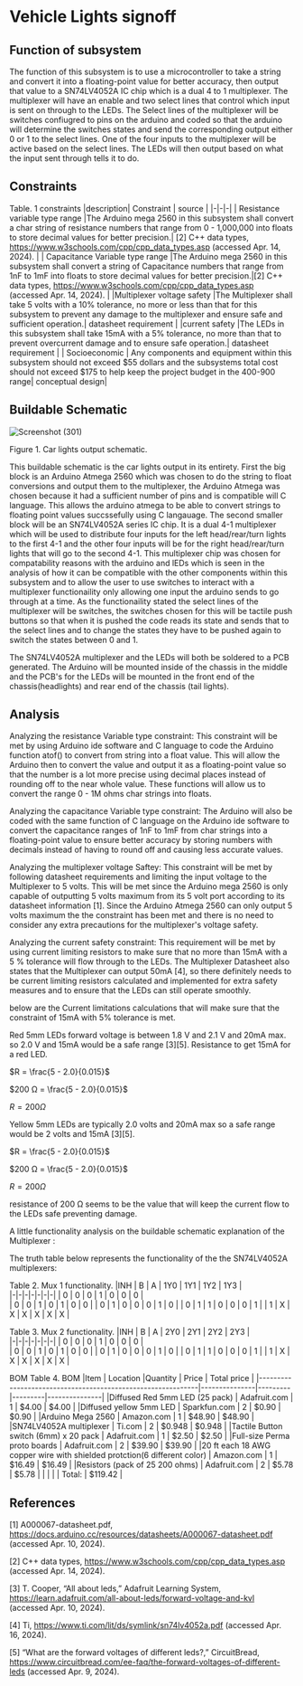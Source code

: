 # Vehicle Lights signoff
## Function of subsystem 
The function of this subsystem is to use a microcontroller to take a string and convert it into a floating-point value for better accuracy, then output that value to a SN74LV4052A IC chip which is a dual 4 to 1 multiplexer. The multiplexer will have an enable and two select lines that control which input is sent on through to the LEDs. The Select lines of the multiplexer will be switches confiugred to pins on the arduino and coded so that the arduino will determine the switches states and send the corresponding output either 0 or 1 to the select lines. One of the four inputs to the multiplexer will be active based on the select lines. The LEDs will then output based on what the input sent through tells it to do. 

## Constraints
Table. 1 constraints
|description| Constraint | source |
|-|-|-|
| Resistance variable type range |The Arduino mega 2560 in this subsystem shall convert a char string of resistance numbers that range from 0 - 1,000,000 into floats to store decimal values for better precision.| [2] C++ data types, https://www.w3schools.com/cpp/cpp_data_types.asp (accessed Apr. 14, 2024).  |
| Capacitance Variable type range |The Arduino mega 2560 in this subsystem shall convert a string of Capacitance numbers that range from 1nF to 1mF into floats to store decimal values for better precision.|[2] C++ data types, https://www.w3schools.com/cpp/cpp_data_types.asp (accessed Apr. 14, 2024).  |
|Multiplexer voltage safety |The Multiplexer shall take 5 volts with a 10% tolerance, no more or less than that for this subsystem to prevent any damage to the multiplexer and ensure safe and sufficient operation.| datasheet requirement |
|current safety |The LEDs in this subsystem shall take 15mA with a 5% tolerance, no more than that to prevent overcurrent damage and to ensure safe operation.| datasheet requirement  |
| Socioeconomic | Any components and equipment within this subsystem should not exceed $55 dollars and the subsystems total cost should not exceed $175 to help keep the project budget in the 400-900 range| conceptual design| 






      
## Buildable Schematic
![Screenshot (301)](https://github.com/abdoulm366/TTU-Capstone--Electrical-Class-Kit/assets/157627496/47991235-d246-4766-9161-b56f84a5202c)


Figure 1. Car lights output schematic. 

This buildable schematic is the car lights output in its entirety. First the big block is an Arduino Atmega 2560 which was chosen to do the string to float conversions and output them to the multiplexer, the Arduino Atmega was chosen because it had a sufficient number of pins and is compatible will C language. This allows the arduino atmega to be able to convert strings to floating point values succssefully using C langauage. The second smaller block will be an SN74LV4052A series IC chip. It is a dual 4-1 multiplexer which will be used to distribute four inputs for the left head/rear/turn lights to the first 4-1 and the other four inputs will be for the right head/rear/turn lights that will go to the second 4-1. This multiplexer chip was chosen for compatability reasons with the arduino and lEDs which is seen in the analysis of how it can be compatible with the other components within this subsystem and to allow the user to use switches to interact with a multiplexer functionaility only allowing one input the arduino sends to go through at a time. As the functionaility stated the select lines of the multiplexer will be switches, the switches chosen for this will be tactile push buttons so that when it is pushed the code reads its state and sends that to the select lines and to change the states they have to be pushed again to switch the states between 0 and 1.

The SN74LV4052A multiplexer and the LEDs will both be soldered to a PCB generated. The Arduino will be mounted inside of the chassis in the middle and the PCB's for the LEDs will be mounted in the front end of the chassis(headlights) and rear end of the chassis (tail lights). 

## Analysis 

Analyzing the resistance Variable type constraint: 
This constraint will be met by using Arduino ide software and C language to code the Arduino function atof() to convert from string into a float value. This will allow the Arduino then to convert the value and output it as a floating-point value so that the number is a lot more precise using decimal places instead of rounding off to the near whole value. These functions will allow us to convert the range 0 - 1M ohms char strings into floats. 

Analyzing the capacitance Variable type constraint: 
The Arduino will also be coded with the same function of C language on the Arduino ide software to convert the capacitance ranges of 1nF to 1mF from char strings into a floating-point value to ensure better accuracy by storing numbers with decimals instead of having to round off and causing less accurate values. 

Analyzing the multiplexer voltage Saftey: This constraint will be met by following datasheet requirements and limiting the input voltage to the Multiplexer to 5 volts. This will be met since the Arduino mega 2560 is only capable of outputting 5 volts maximum from its 5 volt port according to its datasheet information [1]. Since the Arduino Atmega 2560 can only output 5 volts maximum the the constraint has been met and there is no need to consider any extra precautions for the multiplexer's voltage safety. 

Analyzing the current safety constraint:
This requirement will be met by using current limiting resistors to make sure that no more than 15mA with a 5 % tolerance will flow through to the LEDs. The Multiplexer Datasheet also states that the Multiplexer can output 50mA [4], so there definitely needs to be current limiting resistors calculated and implemented for extra safety measures and to ensure that the LEDs can still operate smoothly. 

below are the Current limitations calculations that will make sure that the constraint of 15mA with 5% tolerance is met. 

Red 5mm LEDs forward voltage is between 1.8 V and 2.1 V and 20mA max. so 2.0 V and 15mA would be a safe range [3][5].
Resistance to get 15mA for a red LED.

$R  = \frac{5 - 2.0}{0.015}$

$200 Ω  = \frac{5 - 2.0}{0.015}$

$R = 200 Ω$

Yellow 5mm LEDs are typically 2.0 volts and 20mA max so a safe range would be 2 volts and 15mA [3][5].

$R  = \frac{5 - 2.0}{0.015}$

$200 Ω  = \frac{5 - 2.0}{0.015}$

$R = 200 Ω$

resistance of 200 Ω seems to be the value that will keep the current flow to the LEDs safe preventing damage. 


A little functionality analysis on the buildable schematic explanation of the Multiplexer :

The truth table below represents the functionality of the the SN74LV4052A multiplexers:

Table 2. Mux 1 functionality. 
|INH | B | A | 1Y0 | 1Y1 | 1Y2 | 1Y3 |                                               
|-|-|-|-|-|-|-|
| 0 | 0 | 0 | 1 | 0 | 0 | 0 |                        
| 0 | 0 | 1 | 0 | 1 | 0 | 0 |
| 0 | 1 | 0 | 0 | 0 | 1 | 0 |
| 0 | 1 | 1 | 0 | 0 | 0 | 1 |
| 1 | X | X | X | X | X | X |

Table 3. Mux 2 functionality. 
|INH | B | A | 2Y0 | 2Y1 | 2Y2 | 2Y3 |                                               
|-|-|-|-|-|-|-|
| 0 | 0 | 0 | 1 | 0 | 0 | 0 |                        
| 0 | 0 | 1 | 0 | 1 | 0 | 0 |
| 0 | 1 | 0 | 0 | 0 | 1 | 0 |
| 0 | 1 | 1 | 0 | 0 | 0 | 1 |
| 1 | X | X | X | X | X | X |

BOM 
Table 4. BOM
|Item                                                         |	Location	    |Quantity |	Price 	| Total price   |
|-------------------------------------------------------------|---------------|---------|---------|---------------|
|Diffused Red 5mm LED (25 pack)                               |	Adafruit.com	| 1	      | $4.00	  | $4.00         |
|Diffused yellow 5mm LED 	                                    | Sparkfun.com	| 2	    | $0.90	  | $0.90         |
|Arduino Mega 2560	                                          | Amazon.com	  | 1	      | $48.90	| $48.90        |
|SN74LV4052A multiplexer |	Ti.com	      | 2	      | $0.948	  | $0.948         |
|Tactile Button switch (6mm) x 20 pack                        |	Adafruit.com 	| 1	      | $2.50	  | $2.50         |
|Full-size Perma proto boards	                                | Adafruit.com	| 2	      | $39.90	| $39.90        |
|20 ft each 18 AWG copper wire with shielded protction(6 different color)                | Amazon.com	| 1	      | $16.49	| $16.49        |
|Resistors (pack of 25 200 ohms)	                                | Adafruit.com	| 2	      | $5.78 | $5.78        |
|		                                                          |               |         | Total:  |	$119.42       |

## References 

[1] A000067-datasheet.pdf, https://docs.arduino.cc/resources/datasheets/A000067-datasheet.pdf (accessed Apr. 10, 2024).   

[2] C++ data types, https://www.w3schools.com/cpp/cpp_data_types.asp (accessed Apr. 14, 2024).

[3] T. Cooper, “All about leds,” Adafruit Learning System, https://learn.adafruit.com/all-about-leds/forward-voltage-and-kvl (accessed Apr. 10, 2024). 

[4] Ti, https://www.ti.com/lit/ds/symlink/sn74lv4052a.pdf (accessed Apr. 16, 2024). 

[5] “What are the forward voltages of different leds?,” CircuitBread, https://www.circuitbread.com/ee-faq/the-forward-voltages-of-different-leds (accessed Apr. 9, 2024). 

 

